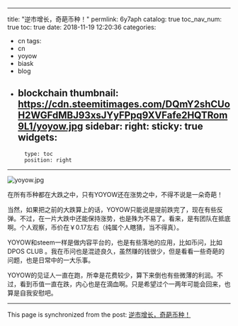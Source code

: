 
---
title: "逆市增长，奇葩币种！"
permlink: 6y7aph
catalog: true
toc_nav_num: true
toc: true
date: 2018-11-19 12:20:36
categories:
- cn
tags:
- cn
- yoyow
- biask
- blog
- blockchain
thumbnail: https://cdn.steemitimages.com/DQmY2shCUoH2WGFdMBJ93xsJYyFPpq9XVFafe2HQTRom9L1/yoyow.jpg
sidebar:
    right:
        sticky: true
widgets:
    -
        type: toc
        position: right
---


![yoyow.jpg](https://cdn.steemitimages.com/DQmY2shCUoH2WGFdMBJ93xsJYyFPpq9XVFafe2HQTRom9L1/yoyow.jpg)

在所有币种都在大跌之中，只有YOYOW还在涨势之中，不得不说是一朵奇葩！

当然，如果把之前的大跌算上的话，YOYOW只能说是提前跌完了，现在有些反弹。不过，在一片大跌中还能保持涨势，也是殊为不易了。看来，是有团队在抵底啊。个人观察，币价在￥0.17左右（纯属个人瞎猜，当不得真）。

YOYOW和steem一样是做内容平台的，也是有些落地的应用，比如币问，比如DPOS CLUB 。我在币问也是混迹良久，虽然赚的钱很少，但是看看一些奇葩的问题，也是日常中的一大乐事。

YOYOW的见证人一直在跑，所幸是花费较少，算下来倒也有些微薄的利润。不过，看到币值一直在跌，内心也是在滴血啊。只是希望过个一两年可能会回来，也算是自我安慰吧。

- - -

This page is synchronized from the post: [逆市增长，奇葩币种！](https://steemit.com/@lemooljiang/6y7aph)

